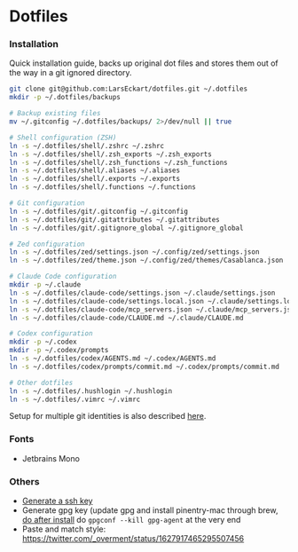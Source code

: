 # Dotfiles

### Installation

Quick installation guide, backs up original dot files and stores them out of the way in a git ignored directory.

```bash
git clone git@github.com:LarsEckart/dotfiles.git ~/.dotfiles
mkdir -p ~/.dotfiles/backups

# Backup existing files
mv ~/.gitconfig ~/.dotfiles/backups/ 2>/dev/null || true

# Shell configuration (ZSH)
ln -s ~/.dotfiles/shell/.zshrc ~/.zshrc
ln -s ~/.dotfiles/shell/.zsh_exports ~/.zsh_exports
ln -s ~/.dotfiles/shell/.zsh_functions ~/.zsh_functions
ln -s ~/.dotfiles/shell/.aliases ~/.aliases
ln -s ~/.dotfiles/shell/.exports ~/.exports
ln -s ~/.dotfiles/shell/.functions ~/.functions

# Git configuration
ln -s ~/.dotfiles/git/.gitconfig ~/.gitconfig
ln -s ~/.dotfiles/git/.gitattributes ~/.gitattributes
ln -s ~/.dotfiles/git/.gitignore_global ~/.gitignore_global

# Zed configuration
ln -s ~/.dotfiles/zed/settings.json ~/.config/zed/settings.json
ln -s ~/.dotfiles/zed/theme.json ~/.config/zed/themes/Casablanca.json

# Claude Code configuration
mkdir -p ~/.claude
ln -s ~/.dotfiles/claude-code/settings.json ~/.claude/settings.json
ln -s ~/.dotfiles/claude-code/settings.local.json ~/.claude/settings.local.json
ln -s ~/.dotfiles/claude-code/mcp_servers.json ~/.claude/mcp_servers.json
ln -s ~/.dotfiles/claude-code/CLAUDE.md ~/.claude/CLAUDE.md

# Codex configuration
mkdir -p ~/.codex
mkdir -p ~/.codex/prompts
ln -s ~/.dotfiles/codex/AGENTS.md ~/.codex/AGENTS.md
ln -s ~/.dotfiles/codex/prompts/commit.md ~/.codex/prompts/commit.md

# Other dotfiles
ln -s ~/.dotfiles/.hushlogin ~/.hushlogin
ln -s ~/.dotfiles/.vimrc ~/.vimrc
```

Setup for multiple git identities is also described [here](https://garrit.xyz/posts/2023-10-13-organizing-multiple-git-identities).

### Fonts

* Jetbrains Mono

### Others

* [Generate a ssh key](https://docs.github.com/en/github/authenticating-to-github/generating-a-new-ssh-key-and-adding-it-to-the-ssh-agent)
* Generate gpg key (update gpg and install pinentry-mac through brew, [do after install](https://www.reddit.com/r/emacs/comments/fe165f/pinentry_problems_in_osx/fjlpkqv/?utm_source=reddit&utm_medium=web2x&context=3) do `gpgconf --kill gpg-agent` at the very end
* Paste and match style: https://twitter.com/_overment/status/1627917465295507456
